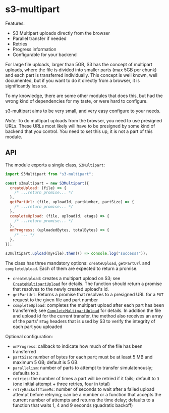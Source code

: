 # s3-multipart

Features:

- S3 Multipart uploads directly from the browser
- Parallel transfer if needed
- Retries
- Progress information
- Configurable for your backend

For large file uploads, larger than 5GB, S3 has the concept of multipart uploads,
where the file is divided into smaller parts (max 5GB per chunk) and each part
is transferred individually. This concept is well known, well documented, but if
you want to do it directly from a browser, it is significantly less so.

To my knowledge, there are some other modules that does this, but had the wrong
kind of dependencies for my taste, or were hard to configure.

s3-multipart aims to be very small, and very easy configure to your needs.

_Note:_ To do multipart uploads from the browser, you need to use presigned URLs. These URLs most likely will have to be presigned by some kind of backend that you control. You need to set this up, it is not a part of this module.

## API

The module exports a single class, `S3Multipart`:

```js
import S3Multipart from "s3-multipart";

const s3multipart = new S3Multipart({
  createUpload: (file) => {
    /* ...return promise... */
  },
  getPartUrl: (file, uploadId, partNumber, partSize) => {
    /* ...return promise... */
  },
  completeUpload: (file, uploadId, etags) => {
    /* ...return promise... */
  },
  onProgress: (uploadedBytes, totalBytes) => {
    /* ... */
  },
});

s3multipart.upload(myFile).then(() => console.log("success!"));
```

The class has three mandatory options: `createUpload`, `getPartUrl` and `completeUpload`. Each of them are expected to return a promise.

- `createUpload`: creates a multipart upload on S3; see [`CreateMultipartUpload`](https://docs.aws.amazon.com/AmazonS3/latest/API/API_CreateMultipartUpload.html) for details. The function should return a promise that resolves to the newly created upload's id.
- `getPartUrl`: Returns a promise that resolves to a presigned URL for a `PUT` request to the given file and part number
- `completeUpload`: completes the multipart upload after each part has been transferred; see [`CompleteMultipartUpload`](https://docs.aws.amazon.com/AmazonS3/latest/API/API_CompleteMultipartUpload.html) for details. In addition the file and upload id for the current transfer, the method also receives an array of the parts' `ETag` headers that is used by S3 to verify the integrity of each part you uploaded

Optional configuration:

- `onProgress`: callback to indicate how much of the file has been transferred
- `partSize`: number of bytes for each part; must be at least 5 MB and maximum 5 GB; default is 5 GB.
- `parallelism`: number of parts to attempt to transfer simulatenously; defaults to `3`.
- `retries`: the number of times a part will be retried if it fails; default to `3` (one initial attempt + three retries, four in total)
- `retryBackoffTimeMs`: number of seconds to wait after a failed upload attempt before retrying; can be a number or a function that accepts the current number of attempts and returns the time delay; defaults to a function that waits 1, 4 and 9 seconds (quadratic backoff)
